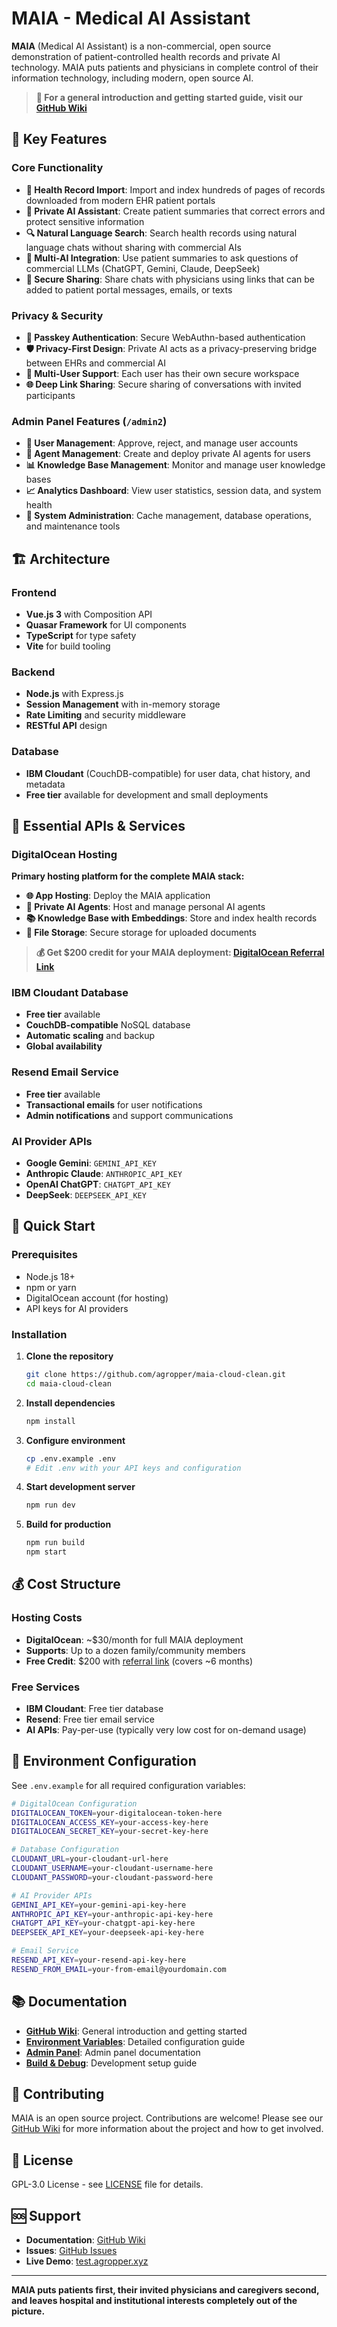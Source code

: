 # MAIA - Medical AI Assistant

**MAIA** (Medical AI Assistant) is a non-commercial, open source demonstration of patient-controlled health records and private AI technology. MAIA puts patients and physicians in complete control of their information technology, including modern, open source AI.

> **📖 For a general introduction and getting started guide, visit our [GitHub Wiki](https://github.com/agropper/maia-cloud-clean/wiki)**

## 🎯 Key Features

### Core Functionality
- **📄 Health Record Import**: Import and index hundreds of pages of records downloaded from modern EHR patient portals
- **🤖 Private AI Assistant**: Create patient summaries that correct errors and protect sensitive information
- **🔍 Natural Language Search**: Search health records using natural language chats without sharing with commercial AIs
- **💬 Multi-AI Integration**: Use patient summaries to ask questions of commercial LLMs (ChatGPT, Gemini, Claude, DeepSeek)
- **🔗 Secure Sharing**: Share chats with physicians using links that can be added to patient portal messages, emails, or texts

### Privacy & Security
- **🔐 Passkey Authentication**: Secure WebAuthn-based authentication
- **🛡️ Privacy-First Design**: Private AI acts as a privacy-preserving bridge between EHRs and commercial AI
- **👥 Multi-User Support**: Each user has their own secure workspace
- **🌐 Deep Link Sharing**: Secure sharing of conversations with invited participants

### Admin Panel Features (`/admin2`)
- **👤 User Management**: Approve, reject, and manage user accounts
- **🤖 Agent Management**: Create and deploy private AI agents for users
- **📊 Knowledge Base Management**: Monitor and manage user knowledge bases
- **📈 Analytics Dashboard**: View user statistics, session data, and system health
- **🔧 System Administration**: Cache management, database operations, and maintenance tools

## 🏗️ Architecture

### Frontend
- **Vue.js 3** with Composition API
- **Quasar Framework** for UI components
- **TypeScript** for type safety
- **Vite** for build tooling

### Backend
- **Node.js** with Express.js
- **Session Management** with in-memory storage
- **Rate Limiting** and security middleware
- **RESTful API** design

### Database
- **IBM Cloudant** (CouchDB-compatible) for user data, chat history, and metadata
- **Free tier** available for development and small deployments

## 🔧 Essential APIs & Services

### DigitalOcean Hosting
**Primary hosting platform for the complete MAIA stack:**

- **🌐 App Hosting**: Deploy the MAIA application
- **🤖 Private AI Agents**: Host and manage personal AI agents
- **📚 Knowledge Base with Embeddings**: Store and index health records
- **📁 File Storage**: Secure storage for uploaded documents

> **💰 Get $200 credit for your MAIA deployment: [DigitalOcean Referral Link](https://m.do.co/c/6837d806e656)**

### IBM Cloudant Database
- **Free tier** available
- **CouchDB-compatible** NoSQL database
- **Automatic scaling** and backup
- **Global availability**

### Resend Email Service
- **Free tier** available
- **Transactional emails** for user notifications
- **Admin notifications** and support communications

### AI Provider APIs
- **Google Gemini**: `GEMINI_API_KEY`
- **Anthropic Claude**: `ANTHROPIC_API_KEY`
- **OpenAI ChatGPT**: `CHATGPT_API_KEY`
- **DeepSeek**: `DEEPSEEK_API_KEY`

## 🚀 Quick Start

### Prerequisites
- Node.js 18+ 
- npm or yarn
- DigitalOcean account (for hosting)
- API keys for AI providers

### Installation

1. **Clone the repository**
   ```bash
   git clone https://github.com/agropper/maia-cloud-clean.git
   cd maia-cloud-clean
   ```

2. **Install dependencies**
   ```bash
   npm install
   ```

3. **Configure environment**
   ```bash
   cp .env.example .env
   # Edit .env with your API keys and configuration
   ```

4. **Start development server**
   ```bash
   npm run dev
   ```

5. **Build for production**
   ```bash
   npm run build
   npm start
   ```

## 💰 Cost Structure

### Hosting Costs
- **DigitalOcean**: ~$30/month for full MAIA deployment
- **Supports**: Up to a dozen family/community members
- **Free Credit**: $200 with [referral link](https://m.do.co/c/6837d806e656) (covers ~6 months)

### Free Services
- **IBM Cloudant**: Free tier database
- **Resend**: Free tier email service
- **AI APIs**: Pay-per-use (typically very low cost for on-demand usage)

## 🔐 Environment Configuration

See `.env.example` for all required configuration variables:

```bash
# DigitalOcean Configuration
DIGITALOCEAN_TOKEN=your-digitalocean-token-here
DIGITALOCEAN_ACCESS_KEY=your-access-key-here
DIGITALOCEAN_SECRET_KEY=your-secret-key-here

# Database Configuration
CLOUDANT_URL=your-cloudant-url-here
CLOUDANT_USERNAME=your-cloudant-username-here
CLOUDANT_PASSWORD=your-cloudant-password-here

# AI Provider APIs
GEMINI_API_KEY=your-gemini-api-key-here
ANTHROPIC_API_KEY=your-anthropic-api-key-here
CHATGPT_API_KEY=your-chatgpt-api-key-here
DEEPSEEK_API_KEY=your-deepseek-api-key-here

# Email Service
RESEND_API_KEY=your-resend-api-key-here
RESEND_FROM_EMAIL=your-from-email@yourdomain.com
```

## 📚 Documentation

- **[GitHub Wiki](https://github.com/agropper/maia-cloud-clean/wiki)**: General introduction and getting started
- **[Environment Variables](./Documents/ENVIRONMENT_VARIABLES.md)**: Detailed configuration guide
- **[Admin Panel](./Documents/ADMIN_PANEL.md)**: Admin panel documentation
- **[Build & Debug](./Documents/BUILD_AND_DEBUG.md)**: Development setup guide

## 🤝 Contributing

MAIA is an open source project. Contributions are welcome! Please see our [GitHub Wiki](https://github.com/agropper/maia-cloud-clean/wiki) for more information about the project and how to get involved.

## 📄 License

GPL-3.0 License - see [LICENSE](./LICENSE) file for details.

## 🆘 Support

- **Documentation**: [GitHub Wiki](https://github.com/agropper/maia-cloud-clean/wiki)
- **Issues**: [GitHub Issues](https://github.com/agropper/maia-cloud-clean/issues)
- **Live Demo**: [test.agropper.xyz](https://test.agropper.xyz)

---

**MAIA puts patients first, their invited physicians and caregivers second, and leaves hospital and institutional interests completely out of the picture.**